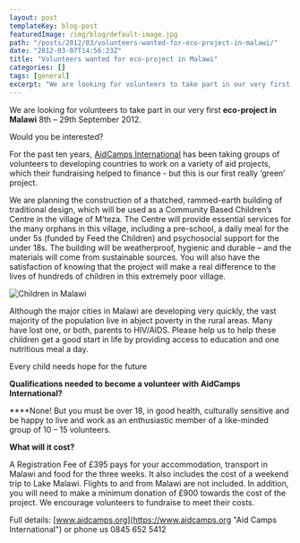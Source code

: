 ```yaml
---
layout: post
templateKey: blog-post
featuredImage: /img/blog/default-image.jpg
path: "/posts/2012/03/volunteers-wanted-for-eco-project-in-malawi/"
date: "2012-03-07T14:56:23Z"
title: "Volunteers wanted for eco-project in Malawi"
categories: []
tags: [general]
excerpt: "We are looking for volunteers to take part in our very first eco-project in Malawi 8th – 29th Septe..."
---
```


We are looking for volunteers to take part in our very first **eco-project in Malawi** 8th – 29th September 2012.

Would you be interested?

For the past ten years, [AidCamps International](https://www.aidcamps.org "Aid Camps International") has been taking groups of volunteers to developing countries to work on a variety of aid projects, which their fundraising helped to finance - but this is our first really ‘green’ project.

We are planning the construction of a thatched, rammed-earth building of traditional design, which will be used as a Community Based Children’s Centre in the village of M’teza. The Centre will provide essential services for the many orphans in this village, including a pre-school, a daily meal for the under 5s (funded by Feed the Children) and psychosocial support for the under 18s. The building will be weatherproof, hygienic and durable – and the materials will come from sustainable sources. You will also have the satisfaction of knowing that the project will make a real difference to the lives of hundreds of children in this extremely poor village.

![Children in Malawi](https://f000.backblazeb2.com/file/avm-wp-uploads/2012/03/Amended-Poster-for-Malawi-2012-2.jpg "Children in Malawi")

Although the major cities in Malawi are developing very quickly, the vast majority of the population live in abject poverty in the rural areas. Many have lost one, or both, parents to HIV/AIDS.
Please help us to help these children get a good start in life by providing access to education and one nutritious meal a day.

Every child needs hope for the future

**Qualifications needed to become a volunteer with AidCamps International?**

****None! But you must be over 18, in good health, culturally sensitive and be happy to live and work as an enthusiastic member of a like-minded group of 10 – 15 volunteers.

**What will it cost?**

A Registration Fee of £395 pays for your accommodation, transport in Malawi and food for the three weeks. It also includes the cost of a weekend trip to Lake Malawi. Flights to and from Malawi are not included.
In addition, you will need to make a minimum donation of £900 towards the cost of the project. We encourage volunteers to fundraise to meet their costs.

Full details:
[www.aidcamps.org](https://www.aidcamps.org "Aid Camps International") or phone us 0845 652 5412
